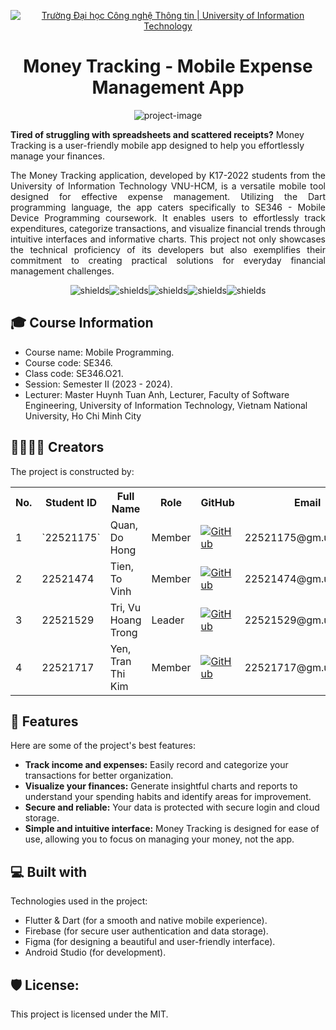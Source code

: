 <p align="center">
  <a href="https://www.uit.edu.vn/" title="Trường Đại học Công nghệ Thông tin" style="border: none;">
    <img src="https://i.imgur.com/WmMnSRt.png" alt="Trường Đại học Công nghệ Thông tin | University of Information Technology">
  </a>
</p>

<h1 align="center" id="title">Money Tracking - Mobile Expense Management App</h1>

<p align="center"><img src="https://socialify.git.ci/quandohong109/SE346_MoneyTracking/image?font=Source%20Code%20Pro&amp;logo=https%3A%2F%2Fi.postimg.cc%2FWb396tQC%2Fplay-store-512.png&amp;name=1&amp;pattern=Overlapping%20Hexagons&amp;theme=Auto" alt="project-image"></p>

**Tired of struggling with spreadsheets and scattered receipts?** Money Tracking is a user-friendly mobile app designed to help you effortlessly manage your finances. 

<p id="description">
<div style="text-align: justify;">
The Money Tracking application, developed by K17-2022 students from the University of Information Technology VNU-HCM, is a versatile mobile tool designed for effective expense management. Utilizing the Dart programming language, the app caters specifically to SE346 - Mobile Device Programming coursework. It enables users to effortlessly track expenditures, categorize transactions, and visualize financial trends through intuitive interfaces and informative charts. This project not only showcases the technical proficiency of its developers but also exemplifies their commitment to creating practical solutions for everyday financial management challenges.
</div>
</p>

<p align="center"><img src="https://img.shields.io/badge/Flutter-02569B?logo=flutter&amp;logoColor=fff&amp;style=flat" alt="shields"><img src="https://img.shields.io/badge/Dart-0175C2?logo=dart&amp;logoColor=fff&amp;style=flat" alt="shields"><img src="https://img.shields.io/badge/Firebase-FFCA28?logo=firebase&amp;logoColor=000&amp;style=flat" alt="shields"><img src="https://img.shields.io/badge/Figma-F24E1E?logo=figma&amp;logoColor=fff&amp;style=flat" alt="shields"><img src="https://img.shields.io/badge/Android%20Studio-3DDC84?logo=androidstudio&amp;logoColor=fff&amp;style=flat" alt="shields"></p>

<h2>🎓 Course Information </h2>

* Course name: Mobile Programming.
* Course code: SE346.
* Class code: SE346.O21.
* Session: Semester II (2023 - 2024).
* Lecturer: Master Huynh Tuan Anh, Lecturer, Faculty of Software Engineering, University of Information Technology, Vietnam National University, Ho Chi Minh City
  
<h2>👨‍💻👩‍💻 Creators </h2>

The project is constructed by:

<table align="center">
  <tr>
    <th>No.</th>
    <th>Student ID</th>
    <th>Full Name</th>
    <th>Role</th>
    <th>GitHub</th>
    <th>Email</th>
  </tr>
  <tr>
    <td>1</td>
    <td>`22521175`</td>
    <td>Quan, Do Hong</td>
    <td>Member</td>
    <td><a href="https://github.com/quandohong109"><img src="https://img.shields.io/badge/quandohong109-%2324292f.svg?style=flat-square&logo=github" alt="GitHub"></a></td>
    <td>22521175@gm.uit.edu.vn</td>
  </tr>
  <tr>
    <td>2</td>
    <td>22521474</td>
    <td>Tien, To Vinh</td>
    <td>Member</td>
    <td><a href="https://github.com/Terry-UIT"><img src="https://img.shields.io/badge/Terry--UIT-%2324292f.svg?style=flat-square&logo=github" alt="GitHub"></a></td>
    <td>22521474@gm.uit.edu.vn</td>
  </tr>
  <tr>
    <td>3</td>
    <td>22521529</td>
    <td>Tri, Vu Hoang Trong</td>
    <td>Leader</td>
    <td><a href="https://github.com/DiamondSssssss"><img src="https://img.shields.io/badge/DiamondSssssss-%2324292f.svg?style=flat-square&logo=github" alt="GitHub"></a></td>
    <td>22521529@gm.uit.edu.vn</td>
  </tr>
  <tr>
    <td>4</td>
    <td>22521717</td>
    <td>Yen, Tran Thi Kim</td>
    <td>Member</td>
    <td><a href="https://github.com/swingsofwindy"><img src="https://img.shields.io/badge/swingsofwindy-%2324292f.svg?style=flat-square&logo=github" alt="GitHub"></a></td>
    <td>22521717@gm.uit.edu.vn</td>
  </tr>
</table>

<h2>🧐 Features</h2>

Here are some of the project's best features:

*   **Track income and expenses:** Easily record and categorize your transactions for better organization.
*   **Visualize your finances:** Generate insightful charts and reports to understand your spending habits and identify areas for improvement.
*   **Secure and reliable:** Your data is protected with secure login and cloud storage. 
*   **Simple and intuitive interface:** Money Tracking is designed for ease of use, allowing you to focus on managing your money, not the app.
  
<h2>💻 Built with</h2>

Technologies used in the project:

*   Flutter & Dart (for a smooth and native mobile experience).
*   Firebase (for secure user authentication and data storage).
*   Figma (for designing a beautiful and user-friendly interface).
*   Android Studio (for development).
  
<h2>🛡️ License:</h2>

This project is licensed under the MIT.
